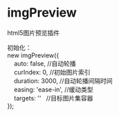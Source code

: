 # imgPreview
html5图片预览插件

初始化：
</br>new imgPreview({
</br>&nbsp;&nbsp;&nbsp;&nbsp;auto: false,    //自动轮播
</br>&nbsp;&nbsp;&nbsp;&nbsp;curIndex: 0,    //初始图片索引
</br>&nbsp;&nbsp;&nbsp;&nbsp;duration: 3000,  //自动轮播间隔时间
</br>&nbsp;&nbsp;&nbsp;&nbsp;easing: 'ease-in',  //缓动类型
</br>&nbsp;&nbsp;&nbsp;&nbsp;targets: ''   //目标图片集容器
</br>});
